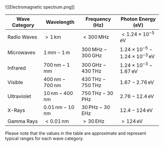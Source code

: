 ![[Electromagnetic spectrum.png]]

| Wave Category | Wavelength             | Frequency (Hz)        | Photon Energy (eV)          |
| ------------- | ----------------------| --------------------- | --------------------------- |
| Radio Waves   | $> 1 \, \text{km}$     | $< 300 \, \text{MHz}$ | $< 1.24 \times 10^{-5} \, \text{eV}$                   |
| Microwaves    | $1 \, \text{mm} - 1 \, \text{m}$             | $300 \, \text{MHz} - 300 \, \text{GHz}$     | $1.24 \times 10^{-5} - 1.24 \times 10^{-3} \, \text{eV}$           |
| Infrared      | $700 \, \text{nm} - 1 \, \text{mm}$          | $300 \, \text{GHz} - 430 \, \text{THz}$     | $1.24 \times 10^{-3} - 1.67 \, \text{eV}$              |
| Visible       | $400 \, \text{nm} - 700 \, \text{nm}$        | $430 \, \text{THz} - 750 \, \text{THz}$     | $1.67 - 2.76 \, \text{eV}$                 |
| Ultraviolet   | $10 \, \text{nm} - 400 \, \text{nm}$         | $750 \, \text{THz} - 30 \, \text{PHz}$      | $2.76 - 12.4 \, \text{eV}$                 |
| X-Rays        | $0.01 \, \text{nm} - 10 \, \text{nm}$        | $30 \, \text{PHz} - 30 \, \text{EHz}$       | $12.4 - 124 \, \text{eV}$                  |
| Gamma Rays    | $< 0.01 \, \text{nm}$              | $> 30 \, \text{EHz}$              | $> 124 \, \text{eV}$                       |

Please note that the values in the table are approximate and represent typical ranges for each wave category.

